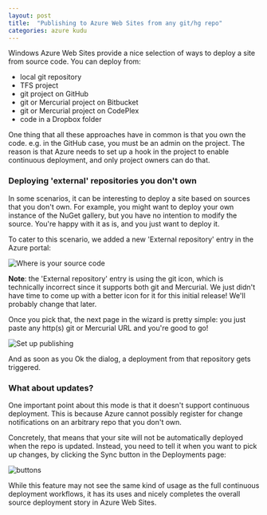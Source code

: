 ```yaml
---
layout: post
title:  "Publishing to Azure Web Sites from any git/hg repo"
categories: azure kudu
---
```


Windows Azure Web Sites provide a nice selection of ways to deploy a site from source code. You can deploy from:

- local git repository
- TFS project
- git project on GitHub
- git or Mercurial project on Bitbucket
- git or Mercurial project on CodePlex
- code in a Dropbox folder

One thing that all these approaches have in common is that you own the code. e.g. in the GitHub case, you must be an admin on the project. The reason is that Azure needs to set up a hook in the project to enable continuous deployment, and only project owners can do that.

### Deploying 'external' repositories you don't own

In some scenarios, it can be interesting to deploy a site based on sources that you don't own. For example, you might want to deploy your own instance of the NuGet gallery, but you have no intention to modify the source. You're happy with it as is, and you just want to deploy it.

To cater to this scenario, we added a new 'External repository' entry in the Azure portal:

![Where is your source code](http://lh6.ggpht.com/-dGs0OZM0cQI/UXywfwpKscI/AAAAAAAAD2Q/KVgW9FptfPg/image_thumb%25255B2%25255D.png?imgmax=800)

**Note**: the 'External repository' entry is using the git icon, which is technically incorrect since it supports both git and Mercurial. We just didn't have time to come up with a better icon for it for this initial release! We'll probably change that later.

Once you pick that, the next page in the wizard is pretty simple: you just paste any http(s) git or Mercurial URL and you're good to go!

![Set up publishing](http://lh4.ggpht.com/-G8ml__1f2KQ/UXywgqZZj8I/AAAAAAAAD2g/JNAFpX17lVM/image_thumb%25255B5%25255D.png?imgmax=800)

And as soon as you Ok the dialog, a deployment from that repository gets triggered.


### What about updates?

One important point about this mode is that it doesn't support continuous deployment. This is because Azure cannot possibly register for change notifications on an arbitrary repo that you don't own.

Concretely, that means that your site will not be automatically deployed when the repo is updated. Instead, you need to tell it when you want to pick up changes, by clicking the Sync button in the Deployments page:

![buttons](http://lh4.ggpht.com/-b7HwYPZQtcs/UXywhZwen3I/AAAAAAAAD2s/wlzQbwI6EKc/image_thumb%25255B8%25255D.png?imgmax=800)

While this feature may not see the same kind of usage as the full continuous deployment workflows, it has its uses and nicely completes the overall source deployment story in Azure Web Sites.
